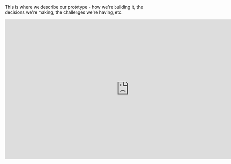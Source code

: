 This is where we describe our prototype - how we're building it, the decisions we're making, the challenges we're having, etc.
<iframe style="border: 1px solid rgba(0, 0, 0, 0.1);" width="800" height="450" src="https://www.figma.com/embed?embed_host=share&url=https%3A%2F%2Fwww.figma.com%2Fproto%2FyyIGoy5OPcZ5vuV3dvpSsW%2FMentEase-MLSA-Project%3Ftype%3Ddesign%26node-id%3D69-2342%26t%3D8w0BC7s2Dbsgtl9j-1%26scaling%3Dmin-zoom%26page-id%3D0%253A1%26starting-point-node-id%3D69%253A93%26mode%3Ddesign" allowfullscreen></iframe>
